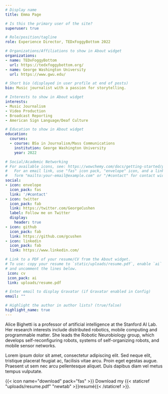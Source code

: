 ```yaml
---
# Display name
title: Emma Page 

# Is this the primary user of the site?
superuser: true

# Role/position/tagline
role: Experience Director, TEDxFoggyBottom 2022

# Organizations/Affiliations to show in About widget
organizations:
- name: TEDxFoggyBottom
  url: https://tedxfoggybottom.org/
- name: George Washington University
  url: https://www.gwu.edu/

# Short bio (displayed in user profile at end of posts)
bio: Music journalist with a passion for storytelling.

# Interests to show in About widget
interests:
- Music Journalism
- Video Production
- Broadcast Reporting
- American Sign Language/Deaf Culture

# Education to show in About widget
education:
  courses:
  - course: BSa in Journalism/Mass Communications
    institution: George Washington University
    year: 2022

# Social/Academic Networking
# For available icons, see: https://wowchemy.com/docs/getting-started/page-builder/#icons
#   For an email link, use "fas" icon pack, "envelope" icon, and a link in the
#   form "mailto:your-email@example.com" or "/#contact" for contact widget.
social:
- icon: envelope
  icon_pack: fas
  link: '/#contact'
- icon: twitter
  icon_pack: fab
  link: https://twitter.com/GeorgeCushen
  label: Follow me on Twitter
  display:
    header: true
- icon: github
  icon_pack: fab
  link: https://github.com/gcushen
- icon: linkedin
  icon_pack: fab
  link: https://www.linkedin.com/

# Link to a PDF of your resume/CV from the About widget.
# To use: copy your resume to `static/uploads/resume.pdf`, enable `ai` icons in `params.toml`,
# and uncomment the lines below.
 icon: cv
 icon_pack: ai
 link: uploads/resume.pdf

# Enter email to display Gravatar (if Gravatar enabled in Config)
email: ""

# Highlight the author in author lists? (true/false)
highlight_name: true
---
```


Alice Bighetti is a professor of artificial intelligence at the Stanford AI Lab. Her research interests include distributed robotics, mobile computing and programmable matter. She leads the Robotic Neurobiology group, which develops self-reconfiguring robots, systems of self-organizing robots, and mobile sensor networks.

Lorem ipsum dolor sit amet, consectetur adipiscing elit. Sed neque elit, tristique placerat feugiat ac, facilisis vitae arcu. Proin eget egestas augue. Praesent ut sem nec arcu pellentesque aliquet. Duis dapibus diam vel metus tempus vulputate.

{{< icon name="download" pack="fas" >}} Download my {{< staticref "uploads/resume.pdf" "newtab" >}}resumé{{< /staticref >}}.
